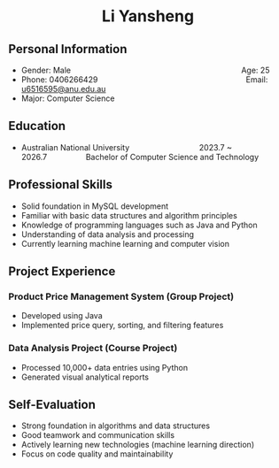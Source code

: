 <center>
  <h1>Li Yansheng</h1>
</center>

## Personal Information

* Gender: Male                      Age: 25  
* Phone: 0406266429                                     Email: u6516595@anu.edu.au  
* Major: Computer Science

## Education

* Australian National University         2023.7 ~ 2026.7     Bachelor of Computer Science and Technology

## Professional Skills

* Solid foundation in MySQL development  
* Familiar with basic data structures and algorithm principles  
* Knowledge of programming languages such as Java and Python  
* Understanding of data analysis and processing  
* Currently learning machine learning and computer vision

## Project Experience

### Product Price Management System (Group Project)  
- Developed using Java  
- Implemented price query, sorting, and filtering features  

### Data Analysis Project (Course Project)  
- Processed 10,000+ data entries using Python  
- Generated visual analytical reports  

## Self-Evaluation

- Strong foundation in algorithms and data structures  
- Good teamwork and communication skills  
- Actively learning new technologies (machine learning direction)  
- Focus on code quality and maintainability

